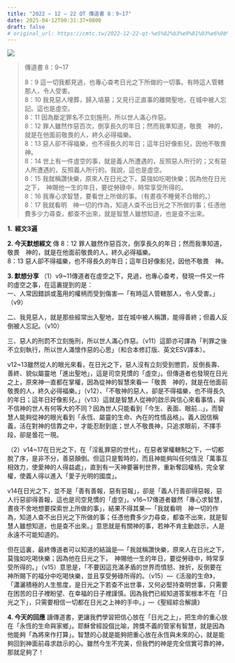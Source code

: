 ```yaml
---
title: "2022 – 12 – 22 QT 傳道書 8：9~17"
date: 2025-04-12T00:31:37+0800
draft: false
# original_url: https://cmtc.tw/2022-12-22-qt-%e5%82%b3%e9%81%93%e6%9b%b8-8%ef%bc%9a917
---
```


![](/images/qt.jpg)
> 傳道書 8：9\~17
>
> 8：9 這一切我都見過，也專心查考日光之下所做的一切事。有時這人管轄那人，令人受害。  
> 8：10 我見惡人埋葬，歸入墳墓；又見行正直事的離開聖地，在城中被人忘記。這也是虛空。  
> 8：11 因為斷定罪名不立刻施刑，所以世人滿心作惡。  
> 8：12 罪人雖然作惡百次，倒享長久的年日；然而我準知道，敬畏　神的，就是在他面前敬畏的人，終久必得福樂。  
> 8：13 惡人卻不得福樂，也不得長久的年日；這年日好像影兒，因他不敬畏　神。  
> 8：14 世上有一件虛空的事，就是義人所遭遇的，反照惡人所行的；又有惡人所遭遇的，反照義人所行的。我說，這也是虛空。  
> 8：15 我就稱讚快樂，原來人在日光之下，莫強如吃喝快樂；因為他在日光之下，　神賜他一生的年日，要從勞碌中，時常享受所得的。  
> 8：16 我專心求智慧，要看世上所做的事。（有晝夜不睡覺不合眼的。）  
> 8：17 我就看明　神一切的作為，知道人查不出日光之下所做的事；任憑他費多少力尋查，都查不出來，就是智慧人雖想知道，也是查不出來。

**1.  經文3遍**

**2. 今天默想經文**
傳 8：12 罪人雖然作惡百次，倒享長久的年日；然而我準知道，敬畏　神的，就是在他面前敬畏的人，終久必得福樂。  
8：13 惡人卻不得福樂，也不得長久的年日；這年日好像影兒，因他不敬畏　神。

**3. 默想分享**
（1）v9\~11傳道者在虛空之下，見過，也專心查考，發現一件又一件的虛空之事，在這裏提到的是：  
一、人常因錯誤或濫用的權柄而受到傷害—「有時這人管轄那人，令人受害。」（v9）

二、我見惡人，就是那些經常出入聖地，並在城中被人稱讚，能得善終；但義人反倒被人忘記。（v10）

三、惡人的刑罰不立刻施刑，所以世人滿心作惡。（v11）這節亦可譯為「判罪之後不立刻執行，所以世人滿懷作惡的心思」（和合本修訂版、英文ESV譯本）。

v12\~13雖然從人的眼光來看，在日光之下，惡人沒有立刻受到懲罰，反倒長壽、善終、貌似屬靈地「進出聖地」，這是司空見慣的「虛空」。但傳道者也發現在日光之上，原來神一直都在掌權，因為從神的智慧來看—「敬畏　神的，就是在他面前敬畏的人，終久必得福樂。」（v12）、「不敬神的惡人，卻是不得福樂，也不得長久的年日；這年日好像影兒。」（v13）這就是智慧人從神的啟示與信心來看事情，與不信神的世人有何等大的不同？因為世人只能看到「今生、表面、眼前…」，而智慧人能夠從神的眼光看到「永恆、屬靈的生命、內在的性情品格」。義人因信稱義，活在對神的信靠之中，才能忍耐到底；世人不敬畏神，只追求眼前，不擇手段，卻是曇花一現。

（2）v14\~17在日光之下，在「淫亂罪惡的世代」，在惡者掌權轄制之下，一切都脫了序，是非不分，善惡顛倒。但這只是暫時的，而且神能夠叫任何情況「萬事互相效力，使愛神的人得益處」，直到有一天神要審判世界，重新奪回權柄，完全掌權，使義人得以進入「愛子光明的國度」。

v14在日光之下，並不是「善有善報，惡有惡報」，卻是「義人行善卻得惡報，惡人行惡卻得善報，這也是司空見慣的「虛空」。v16\~17傳道者雖然「專心求智慧，晝夜不舍地想要探索世上所做的事」，結果不得其果—「我就看明　神一切的作為，知道人查不出日光之下所做的事；任憑他費多少力尋查，都查不出來，就是智慧人雖想知道，也是查不出來。」意思就是有關神的事，若神不肯主動啟示，人是永遠不可能知道的。

但在這裏，最終傳道者可以知道的結論是—「我就稱讚快樂，原來人在日光之下，莫強如吃喝快樂；因為他在日光之下，　神賜他一生的年日，要從勞碌中，時常享受所得的。」（v15）意思是，「不要因這充滿矛盾的世界而憤怒、挫折，反倒要在神所賜下的福分中吃喝快樂，並且享受勞碌所得的。（v15）—《活潑的生命》，「瀟灑積極的人生態度，是日光之下若查不出世事，又何必堅持查明世事，只需要在困苦的日子裡盼望、在幸福的日子裡謹慎。因為我們已經知道答案根本不在「日光之下」，只需要相信一切都在日光之上神的手中。」—《聖經綜合解讀》

**4. 今天的回應**
讀傳道書，更讓我們學習把信心放在「日光之上」，把生命的重心放在「永恆的生命與家鄉」。耶穌曾經設個比喻，誇獎不義的管家有智慧，就是因為他能夠「為將來作打算」。智慧的心就是能夠把重心放在永恆與未來的心，就是能夠回到神面前尋求啟示的心。雖然今生不完美，但我們的神是完全信實可靠的神，那就足夠了！
